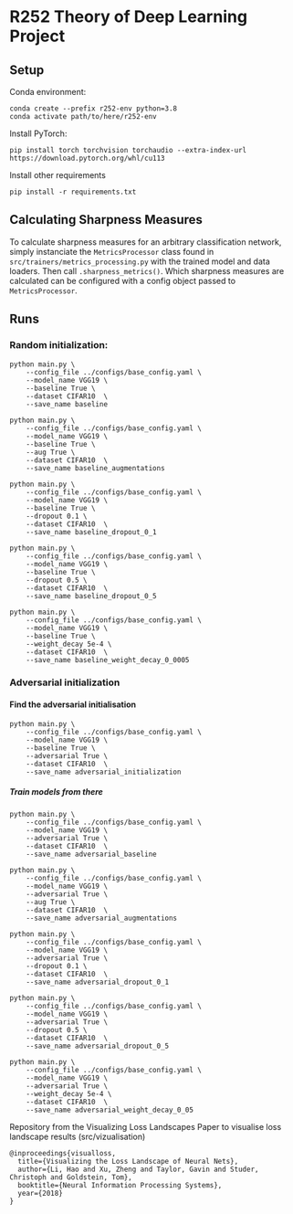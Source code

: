 # R252 Theory of Deep Learning Project

## Setup

Conda environment:

```
conda create --prefix r252-env python=3.8
conda activate path/to/here/r252-env
```

Install PyTorch:

```
pip install torch torchvision torchaudio --extra-index-url https://download.pytorch.org/whl/cu113
```

Install other requirements

```
pip install -r requirements.txt
```

## Calculating Sharpness Measures

To calculate sharpness measures for an arbitrary classification network, simply instanciate the `MetricsProcessor` class found in `src/trainers/metrics_processing.py` with the trained model and data loaders. Then call `.sharpness_metrics()`. Which sharpness measures are calculated can be configured with a config object passed to `MetricsProcessor`.

## Runs

### Random initialization:
```
python main.py \
    --config_file ../configs/base_config.yaml \
    --model_name VGG19 \
    --baseline True \
    --dataset CIFAR10  \
    --save_name baseline 

python main.py \
    --config_file ../configs/base_config.yaml \
    --model_name VGG19 \
    --baseline True \
    --aug True \
    --dataset CIFAR10  \
    --save_name baseline_augmentations 

python main.py \
    --config_file ../configs/base_config.yaml \
    --model_name VGG19 \
    --baseline True \
    --dropout 0.1 \
    --dataset CIFAR10  \
    --save_name baseline_dropout_0_1 

python main.py \
    --config_file ../configs/base_config.yaml \
    --model_name VGG19 \
    --baseline True \
    --dropout 0.5 \
    --dataset CIFAR10  \
    --save_name baseline_dropout_0_5

python main.py \
    --config_file ../configs/base_config.yaml \
    --model_name VGG19 \
    --baseline True \
    --weight_decay 5e-4 \
    --dataset CIFAR10  \
    --save_name baseline_weight_decay_0_0005

```

### Adversarial initialization

#### Find the adversarial initialisation
```
python main.py \
    --config_file ../configs/base_config.yaml \
    --model_name VGG19 \
    --baseline True \
    --adversarial True \
    --dataset CIFAR10  \
    --save_name adversarial_initialization 
```

##### Train models from there
```
python main.py \
    --config_file ../configs/base_config.yaml \
    --model_name VGG19 \
    --adversarial True \
    --dataset CIFAR10  \
    --save_name adversarial_baseline 

python main.py \
    --config_file ../configs/base_config.yaml \
    --model_name VGG19 \
    --adversarial True \
    --aug True \
    --dataset CIFAR10  \
    --save_name adversarial_augmentations 

python main.py \
    --config_file ../configs/base_config.yaml \
    --model_name VGG19 \
    --adversarial True \
    --dropout 0.1 \
    --dataset CIFAR10  \
    --save_name adversarial_dropout_0_1 

python main.py \
    --config_file ../configs/base_config.yaml \
    --model_name VGG19 \
    --adversarial True \
    --dropout 0.5 \
    --dataset CIFAR10  \
    --save_name adversarial_dropout_0_5 

python main.py \
    --config_file ../configs/base_config.yaml \
    --model_name VGG19 \
    --adversarial True \
    --weight_decay 5e-4 \
    --dataset CIFAR10  \
    --save_name adversarial_weight_decay_0_05

```



Repository from the Visualizing Loss Landscapes Paper to visualise loss landscape results (src/vizualisation)

```
@inproceedings{visualloss,
  title={Visualizing the Loss Landscape of Neural Nets},
  author={Li, Hao and Xu, Zheng and Taylor, Gavin and Studer, Christoph and Goldstein, Tom},
  booktitle={Neural Information Processing Systems},
  year={2018}
}
```
